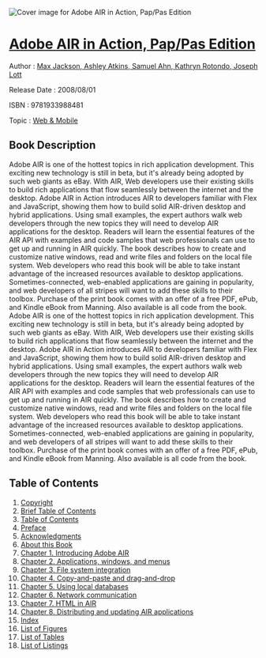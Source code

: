 ![Cover image for Adobe AIR in Action, Pap/Pas Edition](https://imgdetail.ebookreading.net/cover/cover/web_mobile/EB9781933988481.jpg)

[Adobe AIR in Action, Pap/Pas Edition](https://ebookreading.net/view/book/Adobe+AIR+in+Action%2C+Pap%2FPas+Edition-EB9781933988481_1.html "Adobe AIR in Action, Pap/Pas Edition")
====================================================================================================================

Author : [Max Jackson](https://ebookreading.net/search/author/Max+Jackson),[ Ashley Atkins](https://ebookreading.net/search/author/+Ashley+Atkins),[ Samuel Ahn](https://ebookreading.net/search/author/+Samuel+Ahn),[ Kathryn Rotondo](https://ebookreading.net/search/author/+Kathryn+Rotondo),[ Joseph Lott](https://ebookreading.net/search/author/+Joseph+Lott)

Release Date : 2008/08/01

ISBN : 9781933988481

Topic : [Web & Mobile](https://ebookreading.net/search/category/web-mobile)

Book Description
-----------------

Adobe AIR is one of the hottest topics in rich application development. This exciting new technology is still in beta, but it's already being adopted by such web giants as eBay. With AIR, Web developers use their existing skills to build rich applications that flow seamlessly between the internet and the desktop.
Adobe AIR in Action introduces AIR to developers familiar with Flex and JavaScript, showing them how to build solid AIR-driven desktop and hybrid applications. Using small examples, the expert authors walk web developers through the new topics they will need to develop AIR applications for the desktop. Readers will learn the essential features of the AIR API with examples and code samples that web professionals can use to get up and running in AIR quickly. The book describes how to create and customize native windows, read and write files and folders on the local file system.
Web developers who read this book will be able to take instant advantage of the increased resources available to desktop applications. Sometimes-connected, web-enabled applications are gaining in popularity, and web developers of all stripes will want to add these skills to their toolbox.
Purchase of the print book comes with an offer of a free PDF, ePub, and Kindle eBook from Manning. Also available is all code from the book.
              Adobe AIR is one of the hottest topics in rich application development. This exciting new technology is still in beta, but it's already being adopted by such web giants as eBay. With AIR, Web developers use their existing skills to build rich applications that flow seamlessly between the internet and the desktop.
Adobe AIR in Action introduces AIR to developers familiar with Flex and JavaScript, showing them how to build solid AIR-driven desktop and hybrid applications. Using small examples, the expert authors walk web developers through the new topics they will need to develop AIR applications for the desktop. Readers will learn the essential features of the AIR API with examples and code samples that web professionals can use to get up and running in AIR quickly. The book describes how to create and customize native windows, read and write files and folders on the local file system.
Web developers who read this book will be able to take instant advantage of the increased resources available to desktop applications. Sometimes-connected, web-enabled applications are gaining in popularity, and web developers of all stripes will want to add these skills to their toolbox.
Purchase of the print book comes with an offer of a free PDF, ePub, and Kindle eBook from Manning. Also available is all code from the book.
              
Table of Contents
-----------------

1. [Copyright](https://ebookreading.net/view/book/Adobe+AIR+in+Action%2C+Pap%2FPas+Edition-EB9781933988481_3.html)
1. [Brief Table of Contents](https://ebookreading.net/view/book/Adobe+AIR+in+Action%2C+Pap%2FPas+Edition-EB9781933988481_4.html)
1. [Table of Contents](https://ebookreading.net/view/book/Adobe+AIR+in+Action%2C+Pap%2FPas+Edition-EB9781933988481_5.html)
1. [Preface](https://ebookreading.net/view/book/Adobe+AIR+in+Action%2C+Pap%2FPas+Edition-EB9781933988481_6.html)
1. [Acknowledgments](https://ebookreading.net/view/book/Adobe+AIR+in+Action%2C+Pap%2FPas+Edition-EB9781933988481_7.html)
1. [About this Book](https://ebookreading.net/view/book/Adobe+AIR+in+Action%2C+Pap%2FPas+Edition-EB9781933988481_8.html)
1. [Chapter 1. Introducing Adobe AIR](https://ebookreading.net/view/book/Adobe+AIR+in+Action%2C+Pap%2FPas+Edition-EB9781933988481_9.html)
1. [Chapter 2. Applications, windows, and menus](https://ebookreading.net/view/book/Adobe+AIR+in+Action%2C+Pap%2FPas+Edition-EB9781933988481_10.html)
1. [Chapter 3. File system integration](https://ebookreading.net/view/book/Adobe+AIR+in+Action%2C+Pap%2FPas+Edition-EB9781933988481_11.html)
1. [Chapter 4. Copy-and-paste and drag-and-drop](https://ebookreading.net/view/book/Adobe+AIR+in+Action%2C+Pap%2FPas+Edition-EB9781933988481_12.html)
1. [Chapter 5. Using local databases](https://ebookreading.net/view/book/Adobe+AIR+in+Action%2C+Pap%2FPas+Edition-EB9781933988481_13.html)
1. [Chapter 6. Network communication](https://ebookreading.net/view/book/Adobe+AIR+in+Action%2C+Pap%2FPas+Edition-EB9781933988481_14.html)
1. [Chapter 7. HTML in AIR](https://ebookreading.net/view/book/Adobe+AIR+in+Action%2C+Pap%2FPas+Edition-EB9781933988481_15.html)
1. [Chapter 8. Distributing and updating AIR applications](https://ebookreading.net/view/book/Adobe+AIR+in+Action%2C+Pap%2FPas+Edition-EB9781933988481_16.html)
1. [Index](https://ebookreading.net/view/book/Adobe+AIR+in+Action%2C+Pap%2FPas+Edition-EB9781933988481_17.html)
1. [List of Figures](https://ebookreading.net/view/book/Adobe+AIR+in+Action%2C+Pap%2FPas+Edition-EB9781933988481_18.html)
1. [List of Tables](https://ebookreading.net/view/book/Adobe+AIR+in+Action%2C+Pap%2FPas+Edition-EB9781933988481_19.html)
1. [List of Listings](https://ebookreading.net/view/book/Adobe+AIR+in+Action%2C+Pap%2FPas+Edition-EB9781933988481_20.html)
